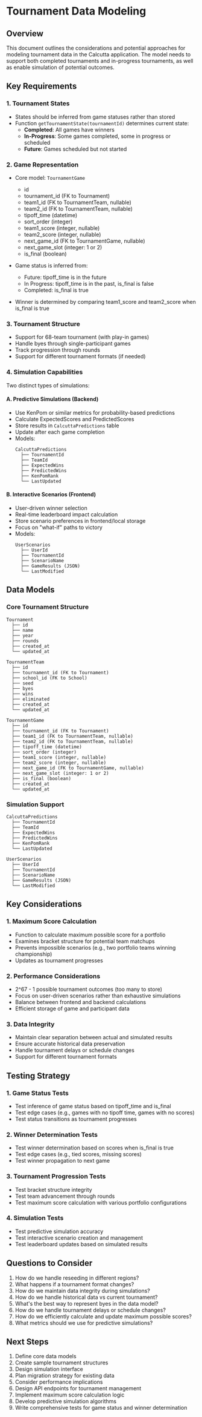 # Tournament Data Modeling

## Overview
This document outlines the considerations and potential approaches for modeling tournament data in the Calcutta application. The model needs to support both completed tournaments and in-progress tournaments, as well as enable simulation of potential outcomes.

## Key Requirements

### 1. Tournament States
- States should be inferred from game statuses rather than stored
- Function `getTournamentState(tournamentId)` determines current state:
  - **Completed**: All games have winners
  - **In-Progress**: Some games completed, some in progress or scheduled
  - **Future**: Games scheduled but not started

### 2. Game Representation
- Core model: `TournamentGame`
  - id
  - tournament_id (FK to Tournament)
  - team1_id (FK to TournamentTeam, nullable)
  - team2_id (FK to TournamentTeam, nullable)
  - tipoff_time (datetime)
  - sort_order (integer)
  - team1_score (integer, nullable)
  - team2_score (integer, nullable)
  - next_game_id (FK to TournamentGame, nullable)
  - next_game_slot (integer: 1 or 2)
  - is_final (boolean)

- Game status is inferred from:
  - Future: tipoff_time is in the future
  - In Progress: tipoff_time is in the past, is_final is false
  - Completed: is_final is true

- Winner is determined by comparing team1_score and team2_score when is_final is true

### 3. Tournament Structure
- Support for 68-team tournament (with play-in games)
- Handle byes through single-participant games
- Track progression through rounds
- Support for different tournament formats (if needed)

### 4. Simulation Capabilities
Two distinct types of simulations:

#### A. Predictive Simulations (Backend)
- Use KenPom or similar metrics for probability-based predictions
- Calculate ExpectedScores and PredictedScores
- Store results in `CalcuttaPredictions` table
- Update after each game completion
- Models:
  ```
  CalcuttaPredictions
    ├── TournamentId
    ├── TeamId
    ├── ExpectedWins
    ├── PredictedWins
    ├── KenPomRank
    └── LastUpdated
  ```

#### B. Interactive Scenarios (Frontend)
- User-driven winner selection
- Real-time leaderboard impact calculation
- Store scenario preferences in frontend/local storage
- Focus on "what-if" paths to victory
- Models:
  ```
  UserScenarios
    ├── UserId
    ├── TournamentId
    ├── ScenarioName
    ├── GameResults (JSON)
    └── LastModified
  ```

## Data Models

### Core Tournament Structure
```
Tournament
  ├── id
  ├── name
  ├── year
  ├── rounds
  ├── created_at
  └── updated_at

TournamentTeam
  ├── id
  ├── tournament_id (FK to Tournament)
  ├── school_id (FK to School)
  ├── seed
  ├── byes
  ├── wins
  ├── eliminated
  ├── created_at
  └── updated_at

TournamentGame
  ├── id
  ├── tournament_id (FK to Tournament)
  ├── team1_id (FK to TournamentTeam, nullable)
  ├── team2_id (FK to TournamentTeam, nullable)
  ├── tipoff_time (datetime)
  ├── sort_order (integer)
  ├── team1_score (integer, nullable)
  ├── team2_score (integer, nullable)
  ├── next_game_id (FK to TournamentGame, nullable)
  ├── next_game_slot (integer: 1 or 2)
  ├── is_final (boolean)
  ├── created_at
  └── updated_at
```

### Simulation Support
```
CalcuttaPredictions
  ├── TournamentId
  ├── TeamId
  ├── ExpectedWins
  ├── PredictedWins
  ├── KenPomRank
  └── LastUpdated

UserScenarios
  ├── UserId
  ├── TournamentId
  ├── ScenarioName
  ├── GameResults (JSON)
  └── LastModified
```

## Key Considerations

### 1. Maximum Score Calculation
- Function to calculate maximum possible score for a portfolio
- Examines bracket structure for potential team matchups
- Prevents impossible scenarios (e.g., two portfolio teams winning championship)
- Updates as tournament progresses

### 2. Performance Considerations
- 2^67 - 1 possible tournament outcomes (too many to store)
- Focus on user-driven scenarios rather than exhaustive simulations
- Balance between frontend and backend calculations
- Efficient storage of game and participant data

### 3. Data Integrity
- Maintain clear separation between actual and simulated results
- Ensure accurate historical data preservation
- Handle tournament delays or schedule changes
- Support for different tournament formats

## Testing Strategy

### 1. Game Status Tests
- Test inference of game status based on tipoff_time and is_final
- Test edge cases (e.g., games with no tipoff time, games with no scores)
- Test status transitions as tournament progresses

### 2. Winner Determination Tests
- Test winner determination based on scores when is_final is true
- Test edge cases (e.g., tied scores, missing scores)
- Test winner propagation to next game

### 3. Tournament Progression Tests
- Test bracket structure integrity
- Test team advancement through rounds
- Test maximum score calculation with various portfolio configurations

### 4. Simulation Tests
- Test predictive simulation accuracy
- Test interactive scenario creation and management
- Test leaderboard updates based on simulated results

## Questions to Consider

1. How do we handle reseeding in different regions?
2. What happens if a tournament format changes?
3. How do we maintain data integrity during simulations?
4. How do we handle historical data vs current tournament?
5. What's the best way to represent byes in the data model?
6. How do we handle tournament delays or schedule changes?
7. How do we efficiently calculate and update maximum possible scores?
8. What metrics should we use for predictive simulations?

## Next Steps

1. Define core data models
2. Create sample tournament structures
3. Design simulation interface
4. Plan migration strategy for existing data
5. Consider performance implications
6. Design API endpoints for tournament management
7. Implement maximum score calculation logic
8. Develop predictive simulation algorithms
9. Write comprehensive tests for game status and winner determination 